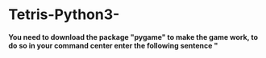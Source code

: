 # Tetris-Python3-

#### You need to download the package "pygame" to make the game work, to do so in your command center enter the following sentence "
